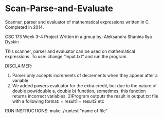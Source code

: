 Scan-Parse-and-Evaluate
=======================

Scanner, parser and evaluator of mathematical expressions written in C. Completed in 2014. 

CSC 173
Week 3-4 Project
Written in a group by:
Aleksandra Shanina
Ilya Dyskin

This scanner, parser and evaluator can be used on mathematical expressions. To use: change “input.txt” and run the program. 

DISCLAIMER:
1) Parser only accepts increments of decrements when they appear after a variable.
2) We added powers evaluator for the extra credit, but due to the nature of double pow(double a, double b)
function, sometimes, this function returns incorrect variables.
3)Program outputs the result in output.txt file with a following format:
= result1
= result2
etc

RUN INSTRUCTIONS:
make
./runtest "name of file"
